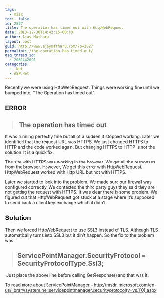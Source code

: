 ```yaml
---
tags: 
  - misc
toc:  false
id: 2827
title: The operation has timed out with HttpWebRequest
date: 2013-12-30T14:42:15+00:00
author: Ajay Matharu
layout: post
guid: http://www.ajaymatharu.com/?p=2827
permalink: /the-operation-has-timed-out/
dsq_thread_id:
  - 2081442091
categories:
  - .Net
  - ASP.Net
---
```

Recently we were using HttpWebRequest. Things were working fine until we bumped into, &#8220;The Operation has timed out&#8221;.

## ERROR

> ##  The operation has timed out

It was running perfectly fine but all of a sudden it stopped working. Later we identified that the request URL was HTTPS. We just changed HTTPS to HTTP and the code worked again. But changing HTTPS to HTTP is not the solution. It is a quick fix.

The site with HTTPS was working in the browser. We got all the responses from the browser. However, We get this error with HttpWebRequest. HttpWebRequest worked with Http URL but not with HTTPS.

Later we started to look into the problem. We made sure our firewall was configured correctly. We contacted the third party guys they said they are not getting the request with HTTPS. It was clear there is some problem. We figured out that HttpWebRequest got stuck at a stage where it&#8217;s supposed to send back a client key exchange which it didn&#8217;t.

## Solution

Then we forced HttpWebRequest to use SSL3 instead of TLS. Although TLS automatically turns into SSL3 but it din&#8217;t happen. So the fix to the problem was

> ## ServicePointManager.SecurityProtocol = SecurityProtocolType.Ssl3;

 Just place the above line before calling GetResponse() and that was it.

To read more about ServicePointManager &#8211; http://msdn.microsoft.com/en-us/library/system.net.servicepointmanager.securityprotocol(v=vs.110).aspx
